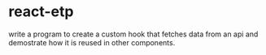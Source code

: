 # react-etp

write a program to create a custom hook that fetches data from an api and demostrate how it is reused in other components.